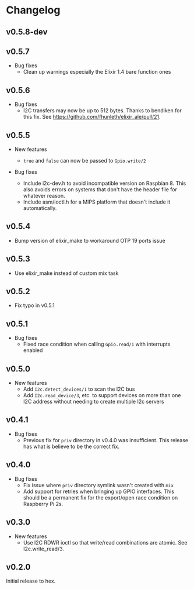 # Changelog

## v0.5.8-dev

## v0.5.7

  * Bug fixes
    * Clean up warnings especially the Elixir 1.4 bare function ones

## v0.5.6

  * Bug fixes
    * I2C transfers may now be up to 512 bytes. Thanks to bendiken for this fix.
      See https://github.com/fhunleth/elixir_ale/pull/21.

## v0.5.5

  * New features
    * `true` and `false` can now be passed to `Gpio.write/2`

  * Bug fixes
    * Include i2c-dev.h to avoid incompatible version on Raspbian 8. This also
      avoids errors on systems that don't have the header file for whatever
      reason.
    * Include asm/ioctl.h for a MIPS platform that doesn't include it
      automatically.

## v0.5.4

  * Bump version of elixir_make to workaround OTP 19 ports issue

## v0.5.3

  * Use elixir_make instead of custom mix task

## v0.5.2

  * Fix typo in v0.5.1

## v0.5.1

  * Bug fixes
    * Fixed race condition when calling `Gpio.read/1` with interrupts
      enabled

## v0.5.0

  * New features
    * Add `I2c.detect_devices/1` to scan the I2C bus
    * Add `I2c.read_device/3`, etc. to support devices on more than one I2C
      address without needing to create multiple I2c servers

## v0.4.1

  * Bug fixes
    * Previous fix for `priv` directory in v0.4.0 was insufficient. This
      release has what is believe to be the correct fix.

## v0.4.0

  * Bug fixes
    * Fix issue where `priv` directory symlink wasn't created with `mix`
    * Add support for retries when bringing up GPIO interfaces. This should be a
      permanent fix for the export/open race condition on Raspberry Pi 2s.

## v0.3.0

  * New features
    * Use I2C RDWR ioctl so that write/read combinations are atomic. See
      I2c.write_read/3.

## v0.2.0

Initial release to hex.
